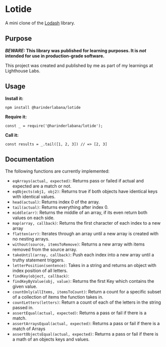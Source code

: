 # Lotide

A mini clone of the [Lodash](https://lodash.com) library.

## Purpose

**_BEWARE:_ This library was published for learning purposes. It is _not_ intended for use in production-grade software.**

This project was created and published by me as part of my learnings at Lighthouse Labs.

## Usage

**Install it:**

`npm install @harinderlabana/lotide`

**Require it:**

`const _ = require('@harinderlabana/lotide');`

**Call it:**

`const results = _.tail([1, 2, 3]) // => [2, 3]`

## Documentation

The following functions are currently implemented:

- `eqArrays(actual, expected)`: Returns pass or failed if actual and expected are a match or not.
- `eqObjects(obj1, obj2)`: Returns true if both objects have identical keys with identical values.
- `head(actual)`: Returns index 0 of the array.
- `tail(actual)`: Returns everything after index 0.
- `middle(arr)`: Returns the middle of an array, if its even return both values on each side.
- `map(array, callback)`: Returns the first character of each index to a new array
- `flatten(arr)`: Iterates through an array until a new array is created with no nesting arrays.
- `without(source, itemsToRemove)`: Returns a new array with items removed from the source array.
- `takeUntil(array, callback)`: Push each index into a new array until a truthy statement triggers.
- `letterPosition(sentence)`: Takes in a string and returns an object with index position of all letters.
- `findKey(object, callback)`:
- `findKeyByValue(obj, value)`: Returns the first Key which contains the given value.
- `countOnly(allItems, itemsToCount)`: Return a count for a specific subset of a collection of items the function takes in.
- `countLetters(letters)`: Return a count of each of the letters in the string passed in.
- `assertEqual(actual, expected)`: Returns a pass or fail if there is a match.
- `assertArraysEqual(actual, expected)`: Returns a pass or fail if there is a match of Arrays
- `assertObjectsEqual(actual, expected)`: Returns a pass or fail if there is a math of an objects keys and values.
